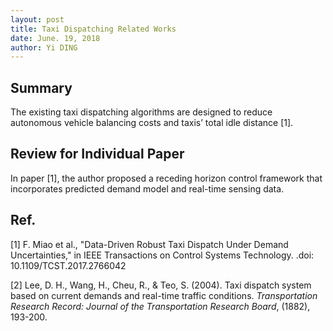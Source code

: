 ```yaml
---
layout: post
title: Taxi Dispatching Related Works
date: June. 19, 2018
author: Yi DING
--- 
```




## Summary

The existing taxi dispatching algorithms are designed to reduce autonomous vehicle balancing costs and taxis’ total idle distance [1].



## Review for Individual Paper

In paper [1], the author proposed a receding horizon control framework that incorporates predicted demand model and real-time sensing data.








## Ref.
[1] F. Miao et al., "Data-Driven Robust Taxi Dispatch Under Demand Uncertainties," in IEEE Transactions on Control Systems Technology. .doi: 10.1109/TCST.2017.2766042

[2] Lee, D. H., Wang, H., Cheu, R., & Teo, S. (2004). Taxi dispatch system based on current demands and real-time traffic conditions. *Transportation Research Record: Journal of the Transportation Research Board*, (1882), 193-200.
